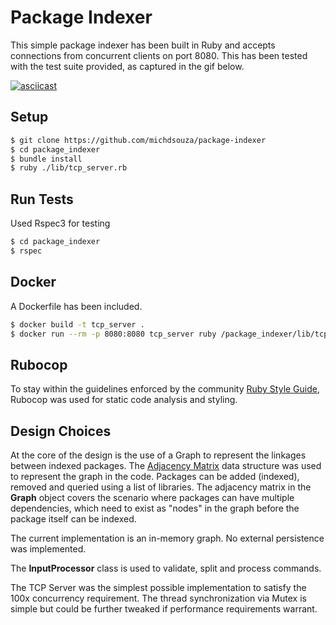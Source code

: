 # Package Indexer

This simple package indexer has been built in Ruby and accepts connections from concurrent clients on port 8080. This has been tested with the test suite provided, as captured in the gif below.

[![asciicast](https://asciinema.org/a/4fz2shzizionrzqtciyzq7lwf.png)](https://asciinema.org/a/4fz2shzizionrzqtciyzq7lwf)

## Setup

``` sh
$ git clone https://github.com/michdsouza/package-indexer
$ cd package_indexer
$ bundle install
$ ruby ./lib/tcp_server.rb
```

## Run Tests

Used Rspec3 for testing

``` sh
$ cd package_indexer
$ rspec
```

## Docker

A Dockerfile has been included. 

``` sh
$ docker build -t tcp_server .
$ docker run --rm -p 8080:8080 tcp_server ruby /package_indexer/lib/tcp_server.rb
```

## Rubocop

To stay within the guidelines enforced by the community [Ruby Style Guide](https://github.com/bbatsov/ruby-style-guide), Rubocop was used for static code analysis and styling.

## Design Choices

At the core of the design is the use of a Graph to represent the linkages between indexed packages. The [Adjacency Matrix](https://en.wikipedia.org/wiki/Adjacency_matrix) data structure was used to represent the graph in the code. Packages can be added (indexed), removed and queried using a list of libraries. The adjacency matrix in the <b>Graph</b> object covers the scenario where packages can have multiple dependencies, which need to exist as "nodes" in the graph before the package itself can be indexed. 

The current implementation is an in-memory graph. No external persistence was implemented.

The <b>InputProcessor</b> class is used to validate, split and process commands.

The TCP Server was the simplest possible implementation to satisfy the 100x concurrency requirement. The thread synchronization via Mutex is simple but could be further tweaked if performance requirements warrant.






